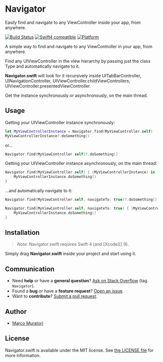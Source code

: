 # Navigator

Easily find and navigate to any ViewController inside your app, from anywhere.

[![Build Status][TravisBadge]][TravisLink] [![Swift4 compatible][Swift4Badge]][Swift4Link] [![Platform][PlatformBadge]][PlatformLink]

A simple way to find and navigate to any ViewController in your app, from anywhere.

Find any UIViewController in the view hierarchy by passing just the class Type and automatically navigate to it.

**Navigator.swift** will look for it recursively inside UITabBarController, UINavigationController, UIViewController.childViewControllers, UIViewController.presentedViewController. 

Get the instance synchronously or asynchronously, on the main thread.


## Usage
Getting your UIViewController instance synchronously:
```swift
let MyViewControllerInstance = Navigator.find(MyViewController.self)
MyViewControllerInstance?.doSomething()
```
or...
```swift
Navigator.find(MyViewController.self)?.doSomething()
```


Getting your UIViewController instance asynchronously, on the main thread:
```swift
Navigator.find(MyViewController.self) { (MyViewControllerInstance) in
    MyViewControllerInstance.doSomething()
}
```

...and automatically navigate to it:
```swift
Navigator.find(MyViewController.self, navigateTo: true)?.doSomething()

Navigator.find(MyViewController.self, navigateTo: true) { (MyViewControllerInstance) in
    MyViewControllerInstance.doSomething()
}
```

## Installation

> _Note:_ Navigator.swift requires Swift 4 (and [Xcode][] 9).

Simply drag **Navigator.swift** inside your project and start using it.

## Communication

- Need **help** or have a **general question**? [Ask on Stack
Overflow][] (tag `Navigator`).
- Found a **bug** or have a **feature request**? [Open an issue][].
- Want to **contribute**? [Submit a pull request][].

[Read the contributing guidelines]: ./CONTRIBUTING.md#contributing
[Ask on Stack Overflow]: http://stackoverflow.com/questions/tagged/Navigator
[Open an issue]: https://github.com/oblq/Navigator/issues/new
[Submit a pull request]: https://github.com/oblq/Navigator/fork


## Author

- [Marco Muratori](mailto:marcomrtr@gmail.com) 

## License

Navigator.swift is available under the MIT license. See [the LICENSE
file](./LICENSE.txt) for more information.


[Swift]: https://swift.org/

[TravisBadge]: https://img.shields.io/travis/stephencelis/SQLite.swift/master.svg?style=flat
[TravisLink]: https://travis-ci.org/stephencelis/SQLite.swift

[PlatformBadge]: https://cocoapod-badges.herokuapp.com/p/SQLite.swift/badge.png
[PlatformLink]: http://cocoadocs.org/docsets/SQLite.swift

[Swift4Badge]: https://img.shields.io/badge/swift-4-orange.svg?style=flat
[Swift4Link]: https://developer.apple.com/swift/
